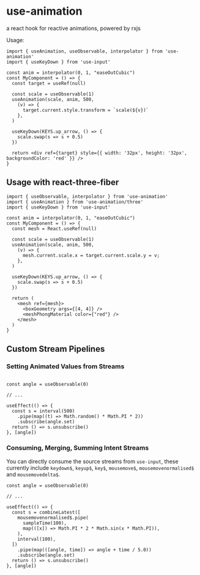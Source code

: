 # use-animation

a react hook for reactive animations, powered by rxjs

Usage: 

```tsx
import { useAnimation, useObservable, interpolator } from 'use-animation'
import { useKeyDown } from 'use-input'

const anim = interpolator(0, 1, "easeOutCubic")
const MyComponent = () => {
  const target = useRef(null)

  const scale = useObservable(1)
  useAnimation(scale, anim, 500,
    (v) => {
      target.current.style.transform = `scale(${v})`
    },
  )
  
  useKeyDown(KEYS.up_arrow, () => {
    scale.swap(s => s + 0.5)
  })
  
  return <div ref={target} style={{ width: '32px', height: '32px', backgroundColor: 'red' }} />
}
```

## Usage with react-three-fiber

```tsx
import { useObservable, interpolator } from 'use-animation'
import { useAnimation } from 'use-animation/three'
import { useKeyDown } from 'use-input'

const anim = interpolator(0, 1, "easeOutCubic")
const MyComponent = () => {
  const mesh = React.useRef(null)

  const scale = useObservable(1)
  useAnimation(scale, anim, 500,
    (v) => {
      mesh.current.scale.x = target.current.scale.y = v;
    },
  )
  
  useKeyDown(KEYS.up_arrow, () => {
    scale.swap(s => s + 0.5)
  })
  
  return (
    <mesh ref={mesh}>
      <boxGeometry args={[4, 4]} />
      <meshPhongMaterial color={"red"} />
    </mesh>
  )
}
```

## Custom Stream Pipelines

### Setting Animated Values from Streams

```tsx

const angle = useObservable(0)
  
// ...

useEffect(() => {
  const s = interval(500)
    .pipe(map((t) => Math.random() * Math.PI * 2))
    .subscribe(angle.set)
  return () => s.unsubscribe()
}, [angle])

```

### Consuming, Merging, Summing Intent Streams

You can directly consume the source streams from `use-input`, these currently include `keydown$`, `keyup$`, `key$`, `mousemove$`, `mousemovenormalised$` and `mousemovedelta$`.

```tsx
const angle = useObservable(0)
   
// ...

useEffect(() => {
  const s = combineLatest([
    mousemovenormalised$.pipe(
      sampleTime(100),
      map(([x]) => Math.PI * 2 * Math.sin(x * Math.PI)),
    ),
    interval(100),
  ])
    .pipe(map(([angle, time]) => angle + time / 5.0))
    .subscribe(angle.set)
  return () => s.unsubscribe()
}, [angle])
```
